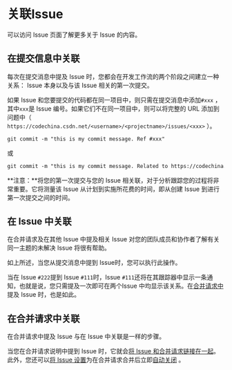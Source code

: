# 关联Issue[](#crosslinking-issue "Permalink")

可以访问 Issue 页面了解更多关于 Issue 的内容。

## 在提交信息中关联[](#from-commit-messages "Permalink")

每次在提交消息中提及 Issue 时，您都会在开发工作流的两个阶段之间建立一种关系： Issue 本身以及与该 Issue 相关的第一次提交。

如果 Issue 和您要提交的代码都在同一项目中，则只需在提交消息中添加`#xxx` ，其中`xxx`是 Issue 编号。如果它们不在同一项目中，则可以将完整的 URL 添加到问题中（ `https://codechina.csdn.net/<username>/<projectname>/issues/<xxx>` ）。

```markdown
git commit -m "this is my commit message. Ref #xxx" 
```

或

```markdown
git commit -m "this is my commit message. Related to https://codechina.csdn.net/<username>/<projectname>/issues/<xxx>" 
```

**注意：**将您的第一次提交与您的 Issue 相关联，对于分析跟踪您的过程将非常重要。它将测量该 Issue 从计划到实施所花费的时间，即从创建 Issue 到进行第一次提交之间的时间。

## 在 Issue 中关联[](#from-related-issues "Permalink")

在合并请求及在其他 Issue 中提及相关 Issue 对您的团队成员和协作者了解有关同一主题的未解决 Issue 将很有帮助。

如上所述，当您从提交消息中提到 Issue时，您可以执行此操作。

当在 Issue `#222`提到 Issue `#111`时，Issue `#111`还将在其跟踪器中显示一条通知，也就是说，您只需提及一次即可在两个Issue 中均显示该关系。在[合并请求中](#from-merge-requests)提及 Issue 时，也是如此。

## 在合并请求中关联[](#from-merge-requests "Permalink")

在合并请求中提及 Issue 与在 Issue 中关联是一样的步骤。

当您在合并请求说明中提到 Issue 时，它就会[将 Issue 和合并请求链接在一起](#from-related-issues)。此外，您还可以[将 Issue 设置](/docs/user/project/issues/manage#closing-issues-automatically)为在合并请求合并后立即[自动关闭](/docs/user/project/issues/manage#closing-issues-automatically) 。